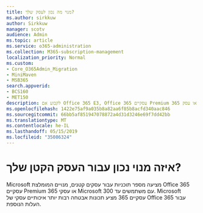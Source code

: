 ```yaml
---
title: מנוי מה נכון לעסק שלך?
ms.author: sirkkuw
author: Sirkkuw
manager: scotv
audience: Admin
ms.topic: article
ms.service: o365-administration
ms.collection: M365-subscription-management
localization_priority: Normal
ms.custom:
- Core_O365Admin_Migration
- MiniMaven
- MSB365
search.appverid:
- BCS160
- MET150
description: לקבוע אם Office 365 E3, Office 365 עסקיים Premium או עסק 365 Microsoft הנכונה עבור העסק מסוע עילי.
ms.openlocfilehash: 1422e75af9a035b8a82aa6f85b8acfd340aac846
ms.sourcegitcommit: 66bb5af851947078872a4d31d3246e69f7dd42bb
ms.translationtype: MT
ms.contentlocale: he-IL
ms.lasthandoff: 05/15/2019
ms.locfileid: "35086324"
---
```

# <a name="what-subscription-is-right-for-your-small-business"></a>איזה מנוי נכון עבור העסק הקטן שלך?

Microsoft מציעה מספר תוכניות עבור עסקים קטנים, מנויים המומלצת Office 365 עסקיים Premium או עסקי 365 Microsoft עם משתמשים עד 300. Microsoft עסקיים 365 מציע תכונות אבטחה רבות יותר איכותיים עסקי של Office 365 עבור העלות הנוספת.